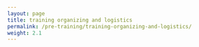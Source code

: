 ```yaml
---
layout: page
title: training organizing and logistics
permalink: /pre-training/training-organizing-and-logistics/
weight: 2.1
---
```

